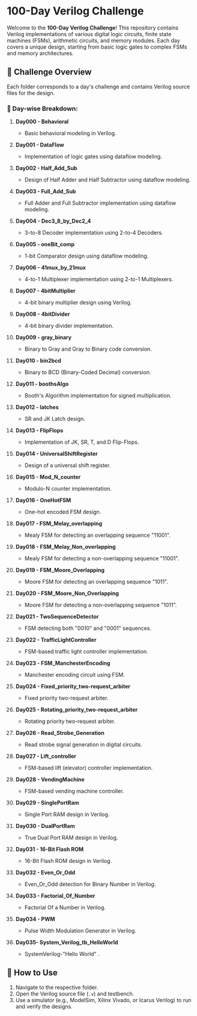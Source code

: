 # 100-Day Verilog Challenge

Welcome to the **100-Day Verilog Challenge**! This repository contains Verilog implementations of various digital logic circuits, finite state machines (FSMs), arithmetic circuits, and memory modules. Each day covers a unique design, starting from basic logic gates to complex FSMs and memory architectures.

## 📌 Challenge Overview
Each folder corresponds to a day's challenge and contains Verilog source files for the design.

### 🔹 Day-wise Breakdown:

1. **Day000 - Behavioral**  
   - Basic behavioral modeling in Verilog.
   
2. **Day001 - DataFlow**  
   - Implementation of logic gates using dataflow modeling.

3. **Day002 - Half_Add_Sub**  
   - Design of Half Adder and Half Subtractor using dataflow modeling.

4. **Day003 - Full_Add_Sub**  
   - Full Adder and Full Subtractor implementation using dataflow modeling.

5. **Day004 - Dec3_8_by_Dec2_4**  
   - 3-to-8 Decoder implementation using 2-to-4 Decoders.

6. **Day005 - oneBit_comp**  
   - 1-bit Comparator design using dataflow modeling.

7. **Day006 - 41mux_by_21mux**  
   - 4-to-1 Multiplexer implementation using 2-to-1 Multiplexers.

8. **Day007 - 4bitMultiplier**  
   - 4-bit binary multiplier design using Verilog.

9. **Day008 - 4bitDivider**  
   - 4-bit binary divider implementation.

10. **Day009 - gray_binary**  
    - Binary to Gray and Gray to Binary code conversion.

11. **Day010 - bin2bcd**  
    - Binary to BCD (Binary-Coded Decimal) conversion.

12. **Day011 - boothsAlgo**  
    - Booth's Algorithm implementation for signed multiplication.

13. **Day012 - latches**  
    - SR and JK Latch design.

14. **Day013 - FlipFlops**  
    - Implementation of JK, SR, T, and D Flip-Flops.

15. **Day014 - UniversalShiftRegister**  
    - Design of a universal shift register.

16. **Day015 - Mod_N_counter**  
    - Modulo-N counter implementation.

17. **Day016 - OneHotFSM**  
    - One-hot encoded FSM design.

18. **Day017 - FSM_Melay_overlapping**  
    - Mealy FSM for detecting an overlapping sequence "11001".

19. **Day018 - FSM_Melay_Non_overlapping**  
    - Mealy FSM for detecting a non-overlapping sequence "11001".

20. **Day019 - FSM_Moore_Overlapping**  
    - Moore FSM for detecting an overlapping sequence "1011".

21. **Day020 - FSM_Moore_Non_Overlapping**  
    - Moore FSM for detecting a non-overlapping sequence "1011".

22. **Day021 - TwoSequenceDetector**  
    - FSM detecting both "0010" and "0001" sequences.

23. **Day022 - TrafficLightController**  
    - FSM-based traffic light controller implementation.

24. **Day023 - FSM_ManchesterEncoding**  
    - Manchester encoding circuit using FSM.

25. **Day024 - Fixed_priority_two-request_arbiter**  
    - Fixed priority two-request arbiter.

26. **Day025 - Rotating_priority_two-request_arbiter**  
    - Rotating priority two-request arbiter.

27. **Day026 - Read_Strobe_Generation**  
    - Read strobe signal generation in digital circuits.

28. **Day027 - Lift_controller**  
    - FSM-based lift (elevator) controller implementation.

29. **Day028 - VendingMachine**  
    - FSM-based vending machine controller.

30. **Day029 - SinglePortRam**  
    - Single Port RAM design in Verilog.
      
31. **Day030 - DualPortRam**  
    - True Dual Port RAM design in Verilog.
      
32. **Day031 - 16-Bit Flash ROM**  
    - 16-Bit Flash ROM design in Verilog.

33. **Day032 - Even_Or_Odd**  
    - Even_Or_Odd detection for Binary Number in Verilog.

34. **Day033 - Factorial_Of_Number**  
    -  Factorial Of a Number in Verilog.

35. **Day034 - PWM**  
    -  Pulse Width Modulation Generator in Verilog.

36. **Day035- System_Verilog_tb_HelloWorld**  
    -  SystemVerilog-"Hello World" .
## 🚀 How to Use
1. Navigate to the respective folder.
2. Open the Verilog source file (`.v`) and testbench.
3. Use a simulator (e.g., ModelSim, Xilinx Vivado, or Icarus Verilog) to run and verify the designs.


